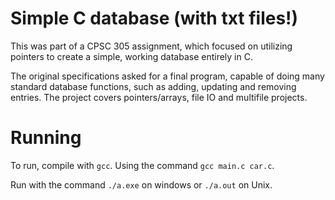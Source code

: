 # Simple C database (with txt files!)

This was part of a CPSC 305 assignment, which focused on utilizing pointers to create a simple, working database entirely in C.

The original specifications asked for a final program, capable of doing many standard database functions, such as adding, updating and removing entries.  The project covers pointers/arrays, file IO and multifile projects.

# Running

To run, compile with `gcc`.  Using the command `gcc main.c car.c`.

Run with the command `./a.exe` on windows or `./a.out` on Unix.
